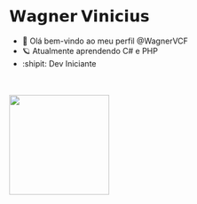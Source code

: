    <h1>𝗪𝗮𝗴𝗻𝗲𝗿 𝗩𝗶𝗻𝗶𝗰𝗶𝘂𝘀</h1>

- 👋 Olá bem-vindo ao meu perfil @WagnerVCF
- :ringed_planet: Atualmente aprendendo C# e PHP
- :shipit: Dev Iniciante
<br/>
<br/>
<div>
  <a href="https://github.com/WagnerVCF>
  <img height="180em" src="https://github-readme-stats.vercel.app/api?username=WagnerVCF&show_icons=true&theme=gotham&include_all_commits=true&count_private=true"/>
  <img height="180em" src="https://github-readme-stats.vercel.app/api/top-langs/?username=WagnerVCF&layout=compact&langs_count=7&theme=gotham"/>
</div>

<!---
WagnerVCF/WagnerVCF is a ✨ special ✨ repository because its `README.md` (this file) appears on your GitHub profile.
You can click the Preview link to take a look at your changes.
--->
